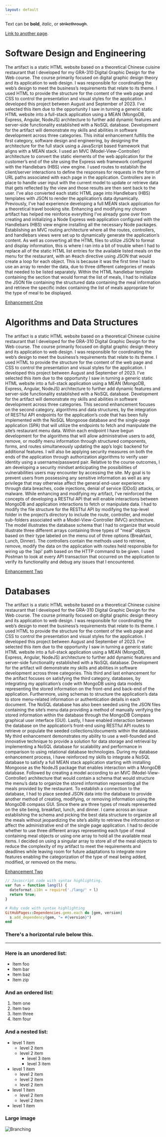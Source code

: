 ```yaml
---
layout: default
---
```


Text can be **bold**, _italic_, or ~~strikethrough~~.

[Link to another page](./another-page.html).

# Software Design and Engineering

  The artifact is a static HTML website based on a theoretical Chinese cuisine restaurant that I developed for my GRA-310 Digital Graphic Design for the Web course. The course primarily focused on digital graphic design theory and its application to web design. I was responsible for coordinating the web’s design to meet the business’s requirements that relate to its theme. I used HTML to provide the structure for the content of the web page and CSS to control the presentation and visual styles for the application. I developed this project between August and September of 2023.
  I’ve selected this item due to the opportunity I saw in turning a generic static HTML website into a full-stack application using a MEAN (MongoDB, Express, Angular, NodeJS) architecture to further add dynamic features and server-side functionality established with a NoSQL database. Development for the artifact will demonstrate my skills and abilities in software development across three categories. This initial enhancement fulfills the first category, software design and engineering, by designing the architecture for the full stack using a JavaScript based framework that aligns with a MEAN stack. I used an MVC (Model-View-Controller) architecture to convert the static elements of the web application for the customer’s end of the site using the Express web framework configured with the Handlebars (HBS) view engine. I used routes to establish the client/server interactions to define the responses for requests in the form of URL paths associated with each page in the application. Controllers are in place to handle user input with the current model to update or retrieve data that gets reflected by the view and those results are then sent back to the user. I’ve also converted each static HTML page into Handlebars (HBS) templates with JSON to render the application’s data dynamically.
  Previously, I’ve had experience developing a full MEAN stack application for a theoretical travel booking site. Enhancing and modifying my chosen artifact has helped me reinforce everything I’ve already gone over from creating and initializing a Node Express web application configured with the Handlebars (HBS) view engine installing all the necessary Node packages. Establishing an MVC routing architecture where all the routes, controllers, and handlebars views were set up to dynamically generate the application’s content. As well as converting all the HTML files to utilize JSON to format and display information, this is where I ran into a bit of trouble when I had to replace all of the static HTML list entries for the available listed meals on the menu for the restaurant, with an #each directive using JSON that would create a loop for each object. This is because it was the first time I had to use an array to render the data, due to three different categories of meals that needed to be listed separately. Within the HTML handlebar template containing the section that would format the list of meals, I had to initialize the JSON file containing the structured data containing the meal information and retrieve the specific index containing the list of meals appropriate for the type of meal to be displayed. 

[Enhancement One]({%https://github.com/KevinJCa/CS-499/tree/EnhancementOneProgress%})

# Algorithms and Data Structures

The artifact is a static HTML website based on a theoretical Chinese cuisine restaurant that I developed for the GRA-310 Digital Graphic Design for the Web course. The course primarily focused on digital graphic design theory and its application to web design. I was responsible for coordinating the web’s design to meet the business’s requirements that relate to its theme. I used HTML to provide the structure for the content of the web page and CSS to control the presentation and visual styles for the application. I developed this project between August and September of 2023.
	I’ve selected this item due to the opportunity I saw in turning a generic static HTML website into a full-stack application using a MEAN (MongoDB, Express, Angular, NodeJS) architecture to further add dynamic features and server-side functionality established with a NoSQL database. Development for the artifact will demonstrate my skills and abilities in software development across three categories. This second enhancement focuses on the second category, algorithms and data structures, by the integration of RESTful API endpoints for the application’s code that has been fully implemented with the NoSQL Mongoose database and the single-page application (SPA) that will utilize the endpoints to fetch and manipulate the site’s restaurant menu data. Within each endpoint I have begun development for the algorithms that will allow administrative users to add, remove, or modify menu information through structured components, forms, and routes simultaneously updating the app’s logic backend for additional features. I will also be applying security measures on both the ends of the application through authorization algorithms to verify user identity using a username/password pair.
	Relative to the course outcomes, I am developing a security mindset anticipating the possibilities of vulnerabilities users may encounter by accessing the site. My goal is to prevent users from possessing any sensitive information as well as any privilege that may otherwise affect the general end-user experience through data breaches, code injections, denial of service (DDoS) attacks, or malware.
	While enhancing and modifying my artifact, I’ve reinforced the concepts of developing a RESTful API that will enable interactions between MongoDB and application interactions to fetch or manipulate data. I had to modify the file structure for the RESTful API by modifying the top-level folder in the project’s directory to include the route, controller, and model sub-folders associated with a Model-View-Controller (MVC) architecture. The model illustrates the database schema that I had to organize that would illustrate three different arrays containing three types of “meal” objects based on their type labeled on the menu out of three options (Breakfast, Lunch, Dinner). The controllers contain the methods used to retrieve, remove, modify the data on the application with routes held responsible for wiring up the ‘/api’ path based on the HTTP command to be given. I used Postman to look at every API transaction that occurred on the application to verify its functionality and debug any issues that I encountered. 

[Enhancement Two]({/https://github.com/KevinJCa/CS-499/tree/EnhancementOneProgress})

# Databases

  The artifact is a static HTML website based on a theoretical Chinese cuisine restaurant that I developed for the GRA-310 Digital Graphic Design for the Web course. The course primarily focused on digital graphic design theory and its application to web design. I was responsible for coordinating the web’s design to meet the business’s requirements that relate to its theme. I used HTML to provide the structure for the content of the web page and CSS to control the presentation and visual styles for the application. I developed this project between August and September of 2023.
	I’ve selected this item due to the opportunity I saw in turning a generic static HTML website into a full-stack application using a MEAN (MongoDB, Express, Angular, NodeJS) architecture to further add dynamic features and server-side functionality established with a NoSQL database. Development for the artifact will demonstrate my skills and abilities in software development across three categories. This third and last enhancement for the artifact focuses on satisfying the third category, databases, by integrating my application’s code with MongoDB using data models representing the stored information on the front-end and back-end of the application. Furthermore, using schemas to structure the application’s data to store menu-related information or authentication details in each document.  The NoSQL database has also been seeded using the JSON files containing the site’s menu data providing a method of manually verifying the stored information within the database through the MongoDB Compass graphical user interface (GUI). Lastly, I have enabled interaction between the database on the application’s front-end using RESTful API routes to retrieve or populate the seeded collections/documents within the database.
	My third enhancement demonstrates my ability to use a well-founded and innovative technique to provide a solution for data storage and retrieval by implementing a NoSQL database for scalability and performance in comparison to using relational database technologies.
	During my database enhancement process, I have reinforced my skills to integrate a NoSQL database to satisfy a full MEAN stack application starting with installing Mongoose as the NodeJS package that enables interaction with a MongoDB database. Followed by creating a model according to an MVC (Model-View-Controller) architecture that would contain a schema that would structure the menu’s data to organize the stored information representing all the meals provided by the restaurant. To establish a connection to the database, I had to place seeded JSON data into the database to provide another method of creating, modifying, or removing information using the MongoDB compass GUI. Since there are three types of meals represented on the site being, breakfast, lunch, and dinner. I came across an issue establishing the schema and picking the best data structure to organize all the meals without jeopardizing the site’s ability to retrieve the information or affect the administrative end of the single page application. I had to decide whether to use three different arrays representing each type of meal containing meal objects or using one array to hold all the available meal items. I decided on using a singular array to store all of the meal objects to reduce the complexity of my artifact to meet the requirements and deadlines while leaving room for future adaptations to integrate more features enabling the categorization of the type of meal being added, modified, or removed on the menu. 

[Enhancement Two]({/https://github.com/KevinJCa/CS-499/tree/EnhancementThreeProgress})

```js
// Javascript code with syntax highlighting.
var fun = function lang(l) {
  dateformat.i18n = require('./lang/' + l)
  return true;
}
```

```ruby
# Ruby code with syntax highlighting
GitHubPages::Dependencies.gems.each do |gem, version|
  s.add_dependency(gem, "= #{version}")
end
```

### There's a horizontal rule below this.

* * *

### Here is an unordered list:

*   Item foo
*   Item bar
*   Item baz
*   Item zip

### And an ordered list:

1.  Item one
1.  Item two
1.  Item three
1.  Item four

### And a nested list:

- level 1 item
  - level 2 item
  - level 2 item
    - level 3 item
    - level 3 item
- level 1 item
  - level 2 item
  - level 2 item
  - level 2 item
- level 1 item
  - level 2 item
  - level 2 item
- level 1 item

### Large image

![Branching](https://guides.github.com/activities/hello-world/branching.png)

